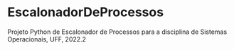 # EscalonadorDeProcessos
Projeto Python de Escalonador de Processos para a disciplina de Sistemas Operacionais, UFF, 2022.2
